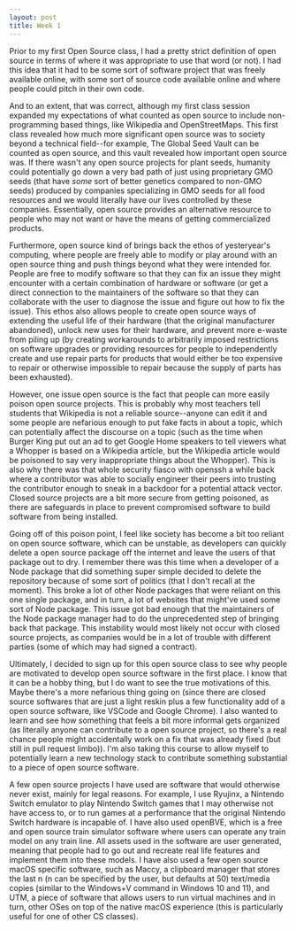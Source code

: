 ```yaml
---
layout: post
title: Week 1
---
```



Prior to my first Open Source class, I had a pretty strict definition of open source in terms of where it was appropriate to use that word (or not). I had this idea that it had to be some sort of software project that was freely available online, with some sort of source code available online and where people could pitch in their own code. 

And to an extent, that was correct, although my first class session expanded my expectations of what counted as open source to include non-programming based things, like Wikipedia and OpenStreetMaps. This first class revealed how much more significant open source was to society beyond a technical field--for example, The Global Seed Vault can be counted as open source, and this vault revealed how important open source was. If there wasn't any open source projects for plant seeds, humanity could potentially go down a very bad path of just using proprietary GMO seeds (that have *some* sort of better genetics compared to non-GMO seeds) produced by companies specializing in GMO seeds for all food resources and we would literally have our lives controlled by these companies. Essentially, open source provides an alternative resource to people who may not want or have the means of getting commercialized products.

Furthermore, open source kind of brings back the ethos of yesteryear's computing, where people are freely able to modify or play around with an open source thing and push things beyond what they were intended for. People are free to modify software so that they can fix an issue they might encounter with a certain combination of hardware or software (or get a direct connection to the maintainers of the software so that they can collaborate with the user to diagnose the issue and figure out how to fix the issue). This ethos also allows people to create open source ways of extending the useful life of their hardware (that the original manufacturer abandoned), unlock new uses for their hardware, and prevent more e-waste from piling up (by creating workarounds to arbitrarily imposed restrictions on software upgrades or providing resources for people to independently create and use repair parts for products that would either be too expensive to repair or otherwise impossible to repair because the supply of parts has been exhausted).

However, one issue open source is the fact that people can more easily poison open source projects. This is probably why most teachers tell students that Wikipedia is not a reliable source--anyone can edit it and some people are nefarious enough to put fake facts in about a topic, which can potentially affect the discourse on a topic (such as the time when Burger King put out an ad to get Google Home speakers to tell viewers what a Whopper is based on a Wikipedia article, but the Wikipedia article would be poisoned to say very inappropriate things about the Whopper). This is also why there was that whole security fiasco with openssh a while back where a contributor was able to socially engineer their peers into trusting the contributor enough to sneak in a backdoor for a potential attack vector. Closed source projects are a bit more secure from getting poisoned, as there are safeguards in place to prevent compromised software to build software from being installed.

Going off of this poison point, I feel like society has become a bit too reliant on open source software, which can be unstable, as developers can quickly delete a open source package off the internet and leave the users of that package out to dry. I remember there was this time when a developer of a Node package that did something super simple decided to delete the repository because of some sort of politics (that I don't recall at the moment). This broke a lot of other Node packages that were reliant on this one single package, and in turn, a lot of websites that might've used some sort of Node package. This issue got bad enough that the maintainers of the Node package manager had to do the unprecedented step of bringing back that package. This instability would most likely not occur with closed source projects, as companies would be in a lot of trouble with different parties (some of which may had signed a contract).

Ultimately, I decided to sign up for this open source class to see why people are motivated to develop open source software in the first place. I know that it can be a hobby thing, but I do want to see the true motivations of this. Maybe there's a more nefarious thing going on (since there are closed source softwares that are just a light reskin plus a few functionality add of a open source software, like VSCode and Google Chrome). I also wanted to learn and see how something that feels a bit more informal gets organized (as literally anyone can contribute to a open source project, so there's a real chance people might accidentally work on a fix that was already fixed (but still in pull request limbo)). I'm also taking this course to allow myself to potentially learn a new technology stack to contribute something substantial to a piece of open source software.

A few open source projects I have used are software that would otherwise never exist, mainly for legal reasons. For example, I use Ryujinx, a Nintendo Switch emulator to play Nintendo Switch games that I may otherwise not have access to, or to run games at a performance that the original Nintendo Switch hardware is incapable of. I have also used openBVE, which is a free and open source train simulator software where users can operate any train model on any train line. All assets used in the software are user generated, meaning that people had to go out and recreate real life features and implement them into these models. I have also used a few open source macOS specific software, such as Maccy, a clipboard manager that stores the last n (n can be specified by the user, but defaults at 50) text/media copies (similar to the Windows+V command in Windows 10 and 11), and UTM, a piece of software that allows users to run virtual machines and in turn, other OSes on top of the native macOS experience (this is particularly useful for one of other CS classes).
